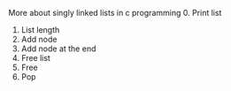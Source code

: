 More about singly linked lists in c programming
0. Print list
1. List length
2. Add node
3. Add node at the end
4. Free list
5. Free
6. Pop
